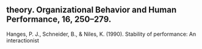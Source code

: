 ## theory. Organizational Behavior and Human Performance, 16, 250–279.

Hanges, P. J., Schneider, B., & Niles, K. (1990). Stability of performance: An interactionist